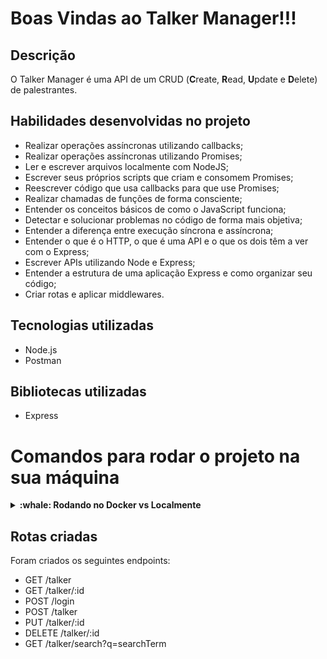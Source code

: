 # Boas Vindas ao Talker Manager!!!

## Descrição

O Talker Manager é uma API de um CRUD (**C**reate, **R**ead, **U**pdate e **D**elete) de palestrantes.

## Habilidades desenvolvidas no projeto

- Realizar operações assíncronas utilizando callbacks;
- Realizar operações assíncronas utilizando Promises;
- Ler e escrever arquivos localmente com NodeJS;
- Escrever seus próprios scripts que criam e consomem Promises;
- Reescrever código que usa callbacks para que use Promises;
- Realizar chamadas de funções de forma consciente;
- Entender os conceitos básicos de como o JavaScript funciona;
- Detectar e solucionar problemas no código de forma mais objetiva;
- Entender a diferença entre execução síncrona e assíncrona;
- Entender o que é o HTTP, o que é uma API e o que os dois têm a ver com o Express;
- Escrever APIs utilizando Node e Express;
- Entender a estrutura de uma aplicação Express e como organizar seu código;
- Criar rotas e aplicar middlewares.
 
 ## Tecnologias utilizadas
 
* Node.js
* Postman

## Bibliotecas utilizadas

* Express

# Comandos para rodar o projeto na sua máquina

<details>
  <summary><strong>:whale: Rodando no Docker vs Localmente</strong></summary><br />
  
  ## Com Docker
 
  > Rode o serviço `node` com o comando `docker-compose up -d`.
  - Esse serviço irá inicializar um container chamado `talker_manager`.
  - A partir daqui você pode rodar o container via CLI ou abri-lo no VS Code.

  > Use o comando `docker exec -it talker_manager bash`.
  - Ele te dará acesso ao terminal interativo do container criado pelo compose, que está rodando em segundo plano.

  > Instale as dependências [**Caso existam**] com `npm install`
  
  > Para iniciar a aplicação: `npm run dev
  
  ## Sem Docker
  
  > Instale as dependências [**Caso existam**] com `npm install`

  :eyes: **De olho nas dicas:** 
  1. Para rodar o projeto desta forma, **obrigatoriamente** você deve ter o `node` instalado em seu computador.
  2. O avaliador espera que a versão do `node` utilizada seja a 16.
  
  
 > Para iniciar a aplicação: `npm run dev`

</details>

## Rotas criadas

Foram criados os seguintes endpoints:
- GET /talker
- GET /talker/:id
- POST /login
- POST /talker
- PUT /talker/:id
- DELETE /talker/:id
- GET /talker/search?q=searchTerm






